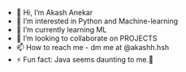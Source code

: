 - 👋 Hi, I’m Akash Anekar
- 👀 I’m interested in Python and Machine-learning
- 🌱 I’m currently learning ML
- 💞️ I’m looking to collaborate on PROJECTS 
- 📫 How to reach me - dm me at @akashh.hsh
- ⚡ Fun fact: Java seems daunting to me.👀

<!---
Akash-skiiye/Akash-skiiye is a ✨ special ✨ repository because its `README.md` (this file) appears on your GitHub profile.
You can click the Preview link to take a look at your changes.
--->
